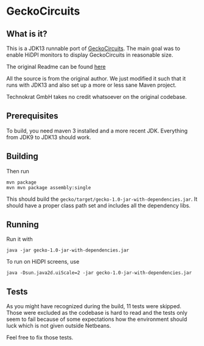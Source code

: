 # GeckoCircuits

## What is it?

This is a JDK13 runnable port of [GeckoCircuits](https://sourceforge.net/projects/geckocircuits/).
The main goal was to enable HiDPI monitors to display GeckoCircuits in reasonable size.

The original Readme can be found [here](README.txt)

All the source is from the original author. We just modified it such that it runs with JDK13 and also set up a more or less sane Maven project.

Technokrat GmbH takes no credit whatsoever on the original codebase.

## Prerequisites

To build, you need maven 3 installed and a more recent JDK. Everything from JDK9 to JDK13 should work.

## Building

Then run

```
mvn package
mvn mvn package assembly:single
```

This should build the `gecko/target/gecko-1.0-jar-with-dependencies.jar`.
It should have a proper class path set and includes all the dependency libs.

## Running

Run it with

```java -jar gecko-1.0-jar-with-dependencies.jar```

To run on HiDPI screens, use

```java -Dsun.java2d.uiScale=2 -jar gecko-1.0-jar-with-dependencies.jar```

## Tests

As you might have recognized during the build, 11 tests were skipped. Those were excluded as the codebase is hard to read and the tests only seem to fail because of some expectations how the environment should luck which is not given outside Netbeans.

Feel free to fix those tests.